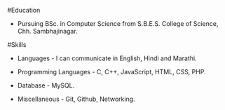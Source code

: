 #Education

- Pursuing BSc. in Computer Science from S.B.E.S. College of Science, Chh. Sambhajinagar.

#Skills
  
- Languages - I can communicate in English, Hindi and Marathi.

- Programming Languages - C, C++, JavaScript, HTML, CSS, PHP.

- Database - MySQL.

- Miscellaneous - Git, Github, Networking.

<!---
VedantR12/VedantR12 is a ✨ special ✨ repository because its `README.md` (this file) appears on your GitHub profile.
You can click the Preview link to take a look at your changes.
--->
